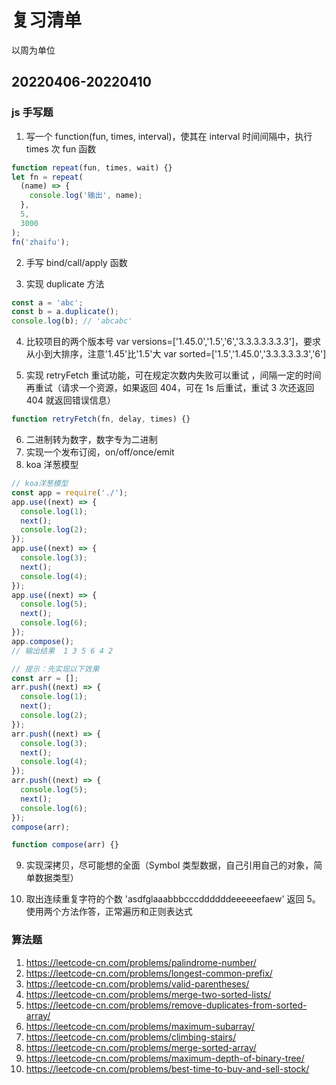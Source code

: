 # 复习清单

以周为单位

## 20220406-20220410

### js 手写题

1. 写一个 function(fun, times, interval)，使其在 interval 时间间隔中，执行 times 次 fun 函数

```js
function repeat(fun, times, wait) {}
let fn = repeat(
  (name) => {
    console.log('输出', name);
  },
  5,
  3000
);
fn('zhaifu');
```

2. 手写 bind/call/apply 函数

3. 实现 duplicate 方法

```js
const a = 'abc';
const b = a.duplicate();
console.log(b); // 'abcabc'
```

4. 比较项目的两个版本号
   var versions=['1.45.0','1.5','6','3.3.3.3.3.3.3']，要求从小到大排序，注意'1.45'比'1.5'大
   var sorted=['1.5','1.45.0','3.3.3.3.3.3','6']

5. 实现 retryFetch 重试功能，可在规定次数内失败可以重试
   ，间隔一定的时间再重试（请求一个资源，如果返回 404，可在 1s 后重试，重试 3 次还返回 404 就返回错误信息）

```js
function retryFetch(fn, delay, times) {}
```

6. 二进制转为数字，数字专为二进制
7. 实现一个发布订阅，on/off/once/emit
8. koa 洋葱模型

```js
// koa洋葱模型
const app = require('./');
app.use((next) => {
  console.log(1);
  next();
  console.log(2);
});
app.use((next) => {
  console.log(3);
  next();
  console.log(4);
});
app.use((next) => {
  console.log(5);
  next();
  console.log(6);
});
app.compose();
// 输出结果  1 3 5 6 4 2

// 提示：先实现以下效果
const arr = [];
arr.push((next) => {
  console.log(1);
  next();
  console.log(2);
});
arr.push((next) => {
  console.log(3);
  next();
  console.log(4);
});
arr.push((next) => {
  console.log(5);
  next();
  console.log(6);
});
compose(arr);

function compose(arr) {}
```

9. 实现深拷贝，尽可能想的全面（Symbol 类型数据，自己引用自己的对象，简单数据类型）

10. 取出连续重复字符的个数
    'asdfglaaabbbcccddddddeeeeeefaew' 返回 5。
    使用两个方法作答，正常遍历和正则表达式

### 算法题

1. https://leetcode-cn.com/problems/palindrome-number/
2. https://leetcode-cn.com/problems/longest-common-prefix/
3. https://leetcode-cn.com/problems/valid-parentheses/
4. https://leetcode-cn.com/problems/merge-two-sorted-lists/
5. https://leetcode-cn.com/problems/remove-duplicates-from-sorted-array/
6. https://leetcode-cn.com/problems/maximum-subarray/
7. https://leetcode-cn.com/problems/climbing-stairs/
8. https://leetcode-cn.com/problems/merge-sorted-array/
9. https://leetcode-cn.com/problems/maximum-depth-of-binary-tree/
10. https://leetcode-cn.com/problems/best-time-to-buy-and-sell-stock/
